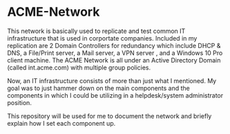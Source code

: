 # ACME-Network

This network is basically used to replicate and test common IT infrastructure that is used in corportate companies. Included in my replication are 2 Domain Controllers for redundancy which include DHCP & DNS, a File/Print server, a Mail server, a VPN server , and a Windows 10 Pro client machine. The ACME Network is all under an Active Directory Domain (called int.acme.com) with multiple group policies.

Now, an IT infrastructure consists of more than just what I mentioned. My goal was to just hammer down on the main components and the components in which I could be utilizing in a helpdesk/system administrator position. 

This repository will be used for me to document the network and briefly explain how I set each component up.

